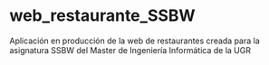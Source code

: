 # web_restaurante_SSBW
Aplicación en producción de la web de restaurantes creada para la asignatura SSBW del Master de Ingeniería Informática de la UGR
